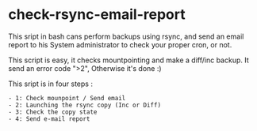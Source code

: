 # check-rsync-email-report
This sript in bash cans perform backups using rsync, and send an email report to his System administrator to check your proper cron, or not.

This script is easy, it checks mountpointing and make a diff/inc backup. 
It send an error code ">2", Otherwise it's done :)

This sript is in four steps :

    - 1: Check mounpoint / Send email 
    - 2: Launching the rsync copy (Inc or Diff) 
    - 3: Check the copy state
    - 4: Send e-mail report 
    

